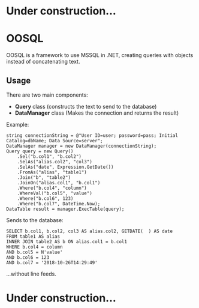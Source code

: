 # Under construction...
# OOSQL

OOSQL is a framework to use MSSQL in .NET, creating queries with objects instead of concatenating text.

## Usage

There are two main components:
- **Query** class (constructs the text to send to the database)
- **DataManager** class (Makes the connection and returns the result)

Example:

    string connectionString = @"User ID=user; password=pass; Initial Catalog=dbName; Data Source=server";
    DataManager manager = new DataManager(connectionString);
    Query query = new Query()
        .Sel("b.col1", "b.col2")
        .SelAs("alias.col2", "col3")
        .SelAs("date", Expression.GetDate())
        .FromAs("alias", "table1")
        .Join("b", "table2")
        .JoinOn("alias.col1", "b.col1")
        .Where("b.col4", "column")
        .WhereVal("b.col5", "value")
        .Where("b.col6", 123)
        .Where("b.col7", DateTime.Now);
    DataTable result = manager.ExecTable(query);

Sends to the database:

    SELECT b.col1, b.col2, col3 AS alias.col2, GETDATE(  ) AS date 
    FROM table1 AS alias 
    INNER JOIN table2 AS b ON alias.col1 = b.col1 
    WHERE b.col4 = column 
    AND b.col5 = N'value' 
    AND b.col6 = 123 
    AND b.col7 = '2018-10-26T14:29:49'

...without line feeds.
# Under construction...
